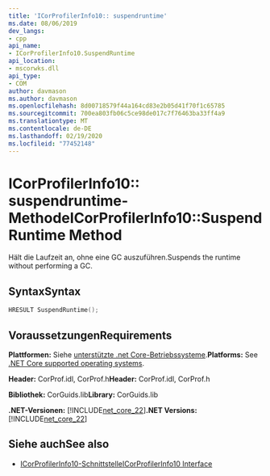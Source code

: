 ```yaml
---
title: 'ICorProfilerInfo10:: suspendruntime'
ms.date: 08/06/2019
dev_langs:
- cpp
api_name:
- ICorProfilerInfo10.SuspendRuntime
api_location:
- mscorwks.dll
api_type:
- COM
author: davmason
ms.author: davmason
ms.openlocfilehash: 8d00718579f44a164cd83e2b05d41f70f1c65785
ms.sourcegitcommit: 700ea803fb06c5ce98de017c7f76463ba33ff4a9
ms.translationtype: MT
ms.contentlocale: de-DE
ms.lasthandoff: 02/19/2020
ms.locfileid: "77452148"
---
```

# <a name="icorprofilerinfo10suspendruntime-method"></a><span data-ttu-id="566d1-102">ICorProfilerInfo10:: suspendruntime-Methode</span><span class="sxs-lookup"><span data-stu-id="566d1-102">ICorProfilerInfo10::SuspendRuntime Method</span></span>

<span data-ttu-id="566d1-103">Hält die Laufzeit an, ohne eine GC auszuführen.</span><span class="sxs-lookup"><span data-stu-id="566d1-103">Suspends the runtime without performing a GC.</span></span>

## <a name="syntax"></a><span data-ttu-id="566d1-104">Syntax</span><span class="sxs-lookup"><span data-stu-id="566d1-104">Syntax</span></span>

```cpp
HRESULT SuspendRuntime();
```

## <a name="requirements"></a><span data-ttu-id="566d1-105">Voraussetzungen</span><span class="sxs-lookup"><span data-stu-id="566d1-105">Requirements</span></span>

<span data-ttu-id="566d1-106">**Plattformen:** Siehe [unterstützte .net Core-Betriebssysteme](../../../core/install/dependencies.md?pivots=os-windows).</span><span class="sxs-lookup"><span data-stu-id="566d1-106">**Platforms:** See [.NET Core supported operating systems](../../../core/install/dependencies.md?pivots=os-windows).</span></span>

<span data-ttu-id="566d1-107">**Header:** CorProf.idl, CorProf.h</span><span class="sxs-lookup"><span data-stu-id="566d1-107">**Header:** CorProf.idl, CorProf.h</span></span>

<span data-ttu-id="566d1-108">**Bibliothek:** CorGuids.lib</span><span class="sxs-lookup"><span data-stu-id="566d1-108">**Library:** CorGuids.lib</span></span>

<span data-ttu-id="566d1-109">**.NET-Versionen:** [!INCLUDE[net_core_22](../../../../includes/net-core-30-md.md)]</span><span class="sxs-lookup"><span data-stu-id="566d1-109">**.NET Versions:** [!INCLUDE[net_core_22](../../../../includes/net-core-30-md.md)]</span></span>

## <a name="see-also"></a><span data-ttu-id="566d1-110">Siehe auch</span><span class="sxs-lookup"><span data-stu-id="566d1-110">See also</span></span>

- [<span data-ttu-id="566d1-111">ICorProfilerInfo10-Schnittstelle</span><span class="sxs-lookup"><span data-stu-id="566d1-111">ICorProfilerInfo10 Interface</span></span>](icorprofilerinfo10-interface.md)
